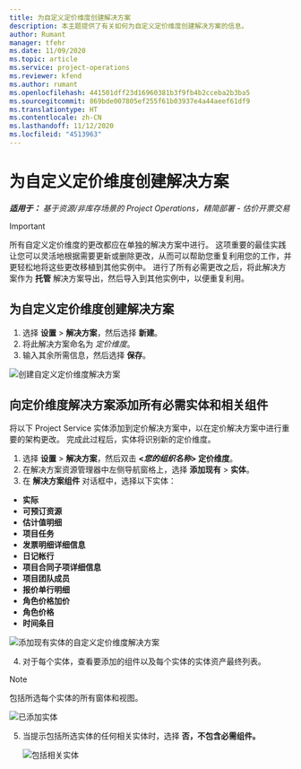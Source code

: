 ```yaml
---
title: 为自定义定价维度创建解决方案
description: 本主题提供了有关如何为自定义定价维度创建解决方案的信息。
author: Rumant
manager: tfehr
ms.date: 11/09/2020
ms.topic: article
ms.service: project-operations
ms.reviewer: kfend
ms.author: rumant
ms.openlocfilehash: 441501dff23d16960381b3f9fb4b2cceba2b3ba5
ms.sourcegitcommit: 869bde007805ef255f61b03937e4a44aeef61df9
ms.translationtype: HT
ms.contentlocale: zh-CN
ms.lasthandoff: 11/12/2020
ms.locfileid: "4513963"
---
```

# <a name="create-a-solution-for-custom-pricing-dimensions"></a>为自定义定价维度创建解决方案

 _**适用于：** 基于资源/非库存场景的 Project Operations，精简部署 - 估价开票交易_ 

>[!IMPORTANT]
>所有自定义定价维度的更改都应在单独的解决方案中进行。 这项重要的最佳实践让您可以灵活地根据需要更新或删除更改，从而可以帮助您重复利用您的工作，并更轻松地将这些更改移植到其他实例中。 进行了所有必需更改之后，将此解决方案作为 **托管** 解决方案导出，然后导入到其他实例中，以便重复利用。

## <a name="create-a-solution-for-custom-pricing-dimensions"></a>为自定义定价维度创建解决方案

1.  选择 **设置** > **解决方案**，然后选择 **新建**。
2.  将此解决方案命名为 *<your organization name> 定价维度*。
3. 输入其余所需信息，然后选择 **保存**。

  ![创建自定义定价维度解决方案](./media/Creation-of-custom-pricing-dimension-solution.png)
 
## <a name="add-all-required-entities-and-related-components-to-the-pricing-dimension-solution"></a>向定价维度解决方案添加所有必需实体和相关组件

将以下 Project Service 实体添加到定价解决方案中，以在定价解决方案中进行重要的架构更改。 完成此过程后，实体将识别新的定价维度。

1.  选择 **设置** > **解决方案**，然后双击 **<*您的组织名称*> 定价维度**。
2.  在解决方案资源管理器中左侧导航窗格上，选择 **添加现有** > **实体**。
3.  在 **解决方案组件** 对话框中，选择以下实体：
 
   - **实际**
   - **可预订资源**
   - **估计值明细**
   - **项目任务**
   - **发票明细详细信息**
   - **日记帐行**
   - **项目合同子项详细信息**
   - **项目团队成员**
   - **报价单行明细**
   - **角色价格加价**
   - **角色价格**
   - **时间条目**
 
   ![添加现有实体的自定义定价维度解决方案](./media/Existing-entities-to-PD-solution.png)
 
 4. 对于每个实体，查看要添加的组件以及每个实体的实体资产最终列表。 

   >[!NOTE]
   > 包括所选每个实体的所有窗体和视图。

  ![已添加实体](./media/solution-component-selection.png)


5.  当提示包括所选实体的任何相关实体时，选择 **否，不包含必需组件。**

    ![包括相关实体](./media/Do-not-include-required.png)
